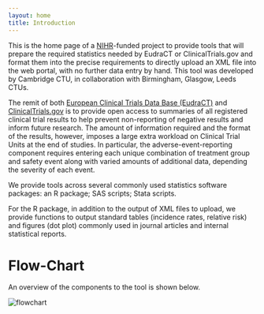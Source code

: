 ```yaml
---
layout: home
title: Introduction
---
```

This is the home page of a [NIHR](https://www.nihr.ac.uk/)-funded project to provide tools that will prepare the required statistics needed by EudraCT or ClinicalTrials.gov and format them into the precise requirements to directly upload an XML file into the web portal, with no further data entry by hand. This tool was developed by Cambridge CTU, in collaboration with Birmingham, Glasgow, Leeds CTUs.

The remit of both  [European Clinical Trials Data Base (EudraCT)](https://eudract.ema.europa.eu/result.html) and  [ClinicalTrials.gov](https://clinicaltrials.gov/) is to provide open access to summaries of all registered clinical trial results to help prevent non-reporting of negative results and inform future research. The amount of information required and the format of the results, however, imposes a large extra workload on Clinical Trial Units at the end of studies. In particular, the adverse-event-reporting component requires entering each unique combination of treatment group and safety event along with varied amounts of additional data, depending the severity of each event.

We provide tools across several commonly used statistics software packages: an R package; SAS scripts; Stata scripts.  

For the R package, in addition to the output of XML files to upload, we provide functions to output standard tables (incidence rates, relative risk) and figures (dot plot) commonly used in journal articles and internal statistical reports. 



# Flow-Chart

An overview of the components to the tool is shown below.

![flowchart](img/flowchart.png)
